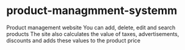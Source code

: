 # product-managmment-systemm
Product management website You can add, delete, edit and search products The site also calculates the value of taxes, advertisements, discounts and adds these values ​​to the product price
